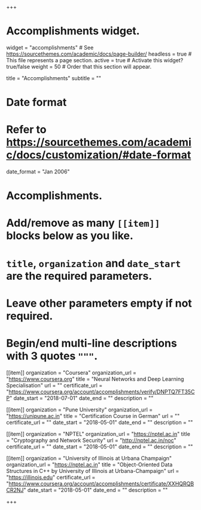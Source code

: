 +++
# Accomplishments widget.
widget = "accomplishments"  # See https://sourcethemes.com/academic/docs/page-builder/
headless = true  # This file represents a page section.
active = true  # Activate this widget? true/false
weight = 50  # Order that this section will appear.

title = "Accomplish&shy;ments"
subtitle = ""

# Date format
#   Refer to https://sourcethemes.com/academic/docs/customization/#date-format
date_format = "Jan 2006"

# Accomplishments.
#   Add/remove as many `[[item]]` blocks below as you like.
#   `title`, `organization` and `date_start` are the required parameters.
#   Leave other parameters empty if not required.
#   Begin/end multi-line descriptions with 3 quotes `"""`.

[[item]]
  organization = "Coursera"
  organization_url = "https://www.coursera.org"
  title = "Neural Networks and Deep Learning Specialisation"
  url = ""
  certificate_url = "https://www.coursera.org/account/accomplishments/verify/DNPTQ7FT35CP"
  date_start = "2018-07-01"
  date_end = ""
  description = ""

[[item]]
  organization = "Pune University"
  organization_url = "https://unipune.ac.in"
  title = "Certification Course in German"
  url = ""
  certificate_url = ""
  date_start = "2018-05-01"
  date_end = ""
  description = ""
  
[[item]]
  organization = "NPTEL"
  organization_url = "https://nptel.ac.in"
  title = "Cryptography and Network Security"
  url = "http://nptel.ac.in/noc"
  certificate_url = ""
  date_start = "2018-05-01"
  date_end = ""
  description = ""
  
[[item]]
  organization = "University of Illinois at Urbana Champaign"
  organization_url = "https://nptel.ac.in"
  title = "Object-Oriented Data Structures in C++ by University of Illinois at Urbana-Champaign"
  url = "https://illinois.edu"
  certificate_url = "https://www.coursera.org/account/accomplishments/certificate/XXHQRQBCR2NJ"
  date_start = "2018-05-01"
  date_end = ""
  description = ""

+++
